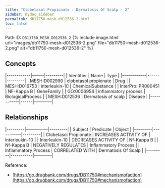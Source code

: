 ```yaml
---
title: "Clobetasol Propionate - Dermatosis Of Scalp - 2"
sidebar: mydoc_sidebar
permalink: db11750-mesh-d012536-2.html
toc: false 
---
```



Path ID: `DB11750_MESH_D012536_2`
{% include image.html url="images/db11750-mesh-d012536-2.png" file="db11750-mesh-d012536-2.png" alt="db11750-mesh-d012536-2" %}

## Concepts

|------------|------|---------|
| Identifier | Name | Type    |
|------------|------|---------|
| MESH:D002990 | clobetasol propionate | Drug |
| MESH:D016753 | interleukin-10 | ChemicalSubstance |
| InterPro:IPR000451 | NF-Kappa B | GeneFamily |
| GO:0006954 | inflammatory process | BiologicalProcess |
| MESH:D012536 | Dermatosis of scalp | Disease |
|------------|------|---------|

## Relationships

|---------|-----------|---------|
| Subject | Predicate | Object  |
|---------|-----------|---------|
| Clobetasol Propionate | INCREASES ACTIVITY OF | Interleukin-10 |
| Interleukin-10 | DECREASES ACTIVITY OF | Nf-Kappa B |
| Nf-Kappa B | NEGATIVELY REGULATES | Inflammatory Process |
| Inflammatory Process | CORRELATED WITH | Dermatosis Of Scalp |
|---------|-----------|---------|

Reference: 
  - [https://go.drugbank.com/drugs/DB11750#mechanismofaction](https://go.drugbank.com/drugs/DB11750#mechanismofaction)

